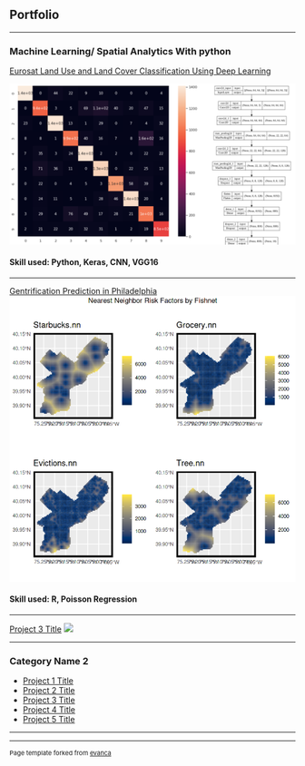 ## Portfolio

---

### Machine Learning/ Spatial Analytics With python

[Eurosat Land Use and Land Cover Classification Using Deep Learning](/pdf/Eurosat_Land_Use_and_Land_Cover_Classification_Using_Deep_Learning.pdf)

<img src="images/Land_Use_and_Land_Cover_Classification.png?raw=true"/>

#### Skill used: Python, Keras, CNN, VGG16

---
[Gentrification Prediction in Philadelphia](pdf/gentrification-prediction-in-philadelphia.html)
<img src="images/gentrification in philadelphia.png?raw=true"/>

#### Skill used: R, Poisson Regression

---
[Project 3 Title](http://example.com/)
<img src="images/dummy_thumbnail.jpg?raw=true"/>

---

### Category Name 2

- [Project 1 Title](http://example.com/)
- [Project 2 Title](http://example.com/)
- [Project 3 Title](http://example.com/)
- [Project 4 Title](http://example.com/)
- [Project 5 Title](http://example.com/)

---




---
<p style="font-size:11px">Page template forked from <a href="https://github.com/evanca/quick-portfolio">evanca</a></p>
<!-- Remove above link if you don't want to attibute -->
